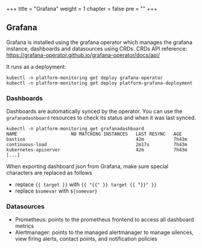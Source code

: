 +++
title = "Grafana"
weight = 1
chapter = false
pre = ""
+++

## Grafana

Grafana is installed using the grafana operator which manages the grafana instance, dashboards and datasources using CRDs.
CRDs API reference: https://grafana-operator.github.io/grafana-operator/docs/api/

It runs as a deployment:
```
kubectl -n platform-monitoring get deploy grafana-operator
kubectl -n platform-monitoring get deploy platform-grafana-deployment
```

### Dashboards

Dashboards are automatically synced by the operator.
You can use the `grafanadashboard` resources to check its status and when it was last synced.  
```
kubectl -n platform-monitoring get grafanadashboard
NAME                    NO MATCHING INSTANCES   LAST RESYNC   AGE
bastion                                         42m           7h43m
continuous-load                                 2m17s         7h43m
kubernetes-apiserver                            42m           7h43m
[...]
```

When exporting dashboard json from Grafana, make sure special characters are replaced as follows
- replace `{{ target }}` with `{{ "{{" }} target {{ "}}" }}`
- replace `$somevar` with `${somevar}`

### Datasources

- Prometheus: points to the prometheus frontend to access all dashboard metrics 
- Alertmanager: points to the managed alertmanager to manage silences, view firing alerts, contact points, and notification policies